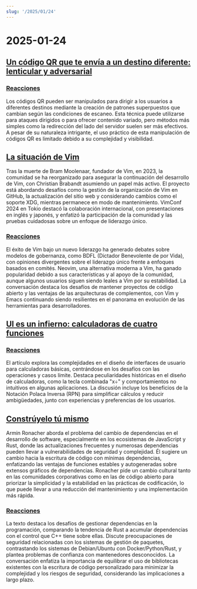 ```yaml
---
slug: '/2025/01/24'
---
```


# 2025-01-24

## [Un código QR que te envía a un destino diferente: lenticular y adversarial](https://mstdn.social/@isziaui/113874436953157913)

### [Reacciones](https://news.ycombinator.com/item?id=42809268)

Los códigos QR pueden ser manipulados para dirigir a los usuarios a diferentes destinos mediante la creación de patrones superpuestos que cambian según las condiciones de escaneo. Esta técnica puede utilizarse para ataques dirigidos o para ofrecer contenido variado, pero métodos más simples como la redirección del lado del servidor suelen ser más efectivos. A pesar de su naturaleza intrigante, el uso práctico de esta manipulación de códigos QR es limitado debido a su complejidad y visibilidad.

## [La situación de Vim](https://lwn.net/Articles/1002342/)

Tras la muerte de Bram Moolenaar, fundador de Vim, en 2023, la comunidad se ha reorganizado para asegurar la continuación del desarrollo de Vim, con Christian Brabandt asumiendo un papel más activo. El proyecto está abordando desafíos como la gestión de la organización de Vim en GitHub, la actualización del sitio web y considerando cambios como el soporte XDG, mientras permanece en modo de mantenimiento. VimConf 2024 en Tokio destacó la colaboración internacional, con presentaciones en inglés y japonés, y enfatizó la participación de la comunidad y las pruebas cuidadosas sobre un enfoque de liderazgo único.

### [Reacciones](https://news.ycombinator.com/item?id=42810176)

El éxito de Vim bajo un nuevo liderazgo ha generado debates sobre modelos de gobernanza, como BDFL (Dictador Benevolente de por Vida), con opiniones divergentes sobre el liderazgo único frente a enfoques basados en comités. Neovim, una alternativa moderna a Vim, ha ganado popularidad debido a sus características y al apoyo de la comunidad, aunque algunos usuarios siguen siendo leales a Vim por su estabilidad. La conversación destaca los desafíos de mantener proyectos de código abierto y las ventajas de las arquitecturas de complementos, con Vim y Emacs continuando siendo resilientes en el panorama en evolución de las herramientas para desarrolladores.

## [UI es un infierno: calculadoras de cuatro funciones](https://lcamtuf.substack.com/p/ui-is-hell-four-function-calculators)

### [Reacciones](https://news.ycombinator.com/item?id=42810300)

El artículo explora las complejidades en el diseño de interfaces de usuario para calculadoras básicas, centrándose en los desafíos con las operaciones y casos límite. Destaca peculiaridades históricas en el diseño de calculadoras, como la tecla combinada "x÷" y comportamientos no intuitivos en algunas aplicaciones. La discusión incluye los beneficios de la Notación Polaca Inversa (RPN) para simplificar cálculos y reducir ambigüedades, junto con experiencias y preferencias de los usuarios.

## [Constrúyelo tú mismo](https://lucumr.pocoo.org/2025/1/24/build-it-yourself/)

Armin Ronacher aborda el problema del cambio de dependencias en el desarrollo de software, especialmente en los ecosistemas de JavaScript y Rust, donde las actualizaciones frecuentes y numerosas dependencias pueden llevar a vulnerabilidades de seguridad y complejidad. Él sugiere un cambio hacia la escritura de código con mínimas dependencias, enfatizando las ventajas de funciones estables y autogeneradas sobre extensos gráficos de dependencias. Ronacher pide un cambio cultural tanto en las comunidades corporativas como en las de código abierto para priorizar la simplicidad y la estabilidad en las prácticas de codificación, lo que puede llevar a una reducción del mantenimiento y una implementación más rápida.

### [Reacciones](https://news.ycombinator.com/item?id=42812641)

La texto destaca los desafíos de gestionar dependencias en la programación, comparando la tendencia de Rust a acumular dependencias con el control que C++ tiene sobre ellas. Discute preocupaciones de seguridad relacionadas con los sistemas de gestión de paquetes, contrastando los sistemas de Debian/Ubuntu con Docker/Python/Rust, y plantea problemas de confianza con mantenedores desconocidos. La conversación enfatiza la importancia de equilibrar el uso de bibliotecas existentes con la escritura de código personalizado para minimizar la complejidad y los riesgos de seguridad, considerando las implicaciones a largo plazo.

<head>
  <meta property="og:title" content="Un código QR que te envía a un destino diferente: lenticular y adversarial" />
  <meta property="og:type" content="website" />
  <meta property="og:image" content="https://og.cho.sh/api/og/?title=Un%20c%C3%B3digo%20QR%20que%20te%20env%C3%ADa%20a%20un%20destino%20diferente%3A%20lenticular%20y%20adversarial&subheading=viernes%2C%2024%20de%20enero%20de%202025%3A%20Resumen%20de%20Hacker%20News" />
</head>
